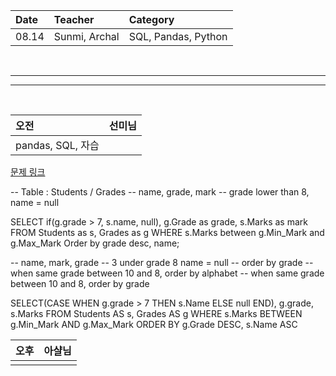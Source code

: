 | Date | Teacher | Category |
|:----|:----|:----|
|08.14| Sunmi, Archal | SQL, Pandas, Python |

<br>

-----
-----

<br>

|오전|선미님|
|:--|:--|
|pandas, SQL, 자습|

[문제 링크](https://www.hackerrank.com/challenges/the-report/problem?isFullScreen=true)

-- Table : Students / Grades
-- name, grade, mark
-- grade lower than 8, name = null

SELECT if(g.grade > 7, s.name, null),
        g.Grade as grade,
        s.Marks as mark
    FROM Students as s, Grades as g
    WHERE s.Marks between g.Min_Mark and g.Max_Mark
    Order by grade desc, name;

-- name, mark, grade
-- 3 under grade 8 name = null
-- order by grade
-- when same grade between 10 and 8, order by alphabet
-- when same grade between 10 and 8, order by grade

SELECT(CASE WHEN g.grade > 7 THEN s.Name ELSE null END), g.grade, s.Marks
    FROM Students AS s, Grades AS g
    WHERE s.Marks BETWEEN g.Min_Mark AND g.Max_Mark
    ORDER BY g.Grade DESC, s.Name ASC



| 오후 | 아샬님 |
|:--|:--|
|    |



